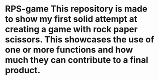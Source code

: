# RPS-game This repository is made to show my first solid attempt at creating a game with rock paper scissors. This showcases the use of one or more functions and how much they can contribute to a final product.
